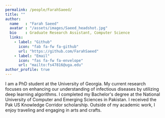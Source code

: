 ```yaml
---
permalink: /people/FarahSaeed/
title: ""
author:
  name   : "Farah Saeed"
  avatar : "/assets/images/Saeed_headshot.jpg"
  bio    : Graduate Research Assistant, Computer Science
  links:
    - label: "Github"
      icon: "fab fa-fw fa-github"
      url: "https://github.com/FarahSaeed"
    - label: "Email"
      icon: "fas fa-fw fa-envelope"
      url: "mailto:fs47816@uga.edu"
author_profile: true
---
```

I am a PhD student at the University of Georgia. My current research focuses on enhancing our understanding of infectious diseases by utilizing deep learning algorithms. I completed my Bachelor's degree at the National University of Computer and Emerging Sciences in Pakistan. I received the Pak US Knowledge Corridor scholarship. Outside of my academic work, I enjoy traveling and engaging in arts and crafts.

